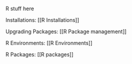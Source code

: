 R stuff here


Installations: [[R Installations]]

Upgrading Packages: [[R Package management]]

R Environments: [[R Environments]]

R Packages: [[R packages]]
